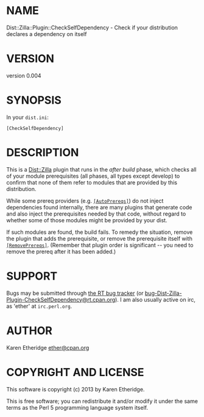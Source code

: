 # NAME

Dist::Zilla::Plugin::CheckSelfDependency - Check if your distribution declares a dependency on itself

# VERSION

version 0.004

# SYNOPSIS

In your `dist.ini`:

    [CheckSelfDependency]

# DESCRIPTION

This is a [Dist::Zilla](http://search.cpan.org/perldoc?Dist::Zilla) plugin that runs in the _after build_ phase, which
checks all of your module prerequisites (all phases, all types except develop) to confirm
that none of them refer to modules that are provided by this distribution.

While some prereq providers (e.g. [`[AutoPrereqs]`](http://search.cpan.org/perldoc?Dist::Zilla::Plugin::AutoPrereqs))
do not inject dependencies found internally, there are many plugins that
generate code and also inject the prerequisites needed by that code, without
regard to whether some of those modules might be provided by your dist.

If such modules are found, the build fails.  To remedy the situation, remove
the plugin that adds the prerequisite, or remove the prerequisite itself with
[`[RemovePrereqs]`](http://search.cpan.org/perldoc?Dist::Zilla::Plugin::RemovePrereqs). (Remember that
plugin order is significant -- you need to remove the prereq after it has been
added.)

# SUPPORT

Bugs may be submitted through [the RT bug tracker](https://rt.cpan.org/Public/Dist/Display.html?Name=Dist-Zilla-Plugin-CheckSelfDependency)
(or [bug-Dist-Zilla-Plugin-CheckSelfDependency@rt.cpan.org](mailto:bug-Dist-Zilla-Plugin-CheckSelfDependency@rt.cpan.org)).
I am also usually active on irc, as 'ether' at `irc.perl.org`.

# AUTHOR

Karen Etheridge <ether@cpan.org>

# COPYRIGHT AND LICENSE

This software is copyright (c) 2013 by Karen Etheridge.

This is free software; you can redistribute it and/or modify it under
the same terms as the Perl 5 programming language system itself.
